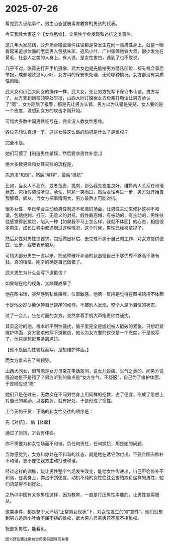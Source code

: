 # 2025-07-26

看完武大诬陷事件，男主心态就被毒害教育的男孩的代表。

今天我教大家这个【女性思维】，让男性学会发现和对抗这类事件。

这几年大家总结，公开场合碰瓷事件往往都是常发生在同一类男性身上，就是一眼看起来追求体面的老实男人包括朱军、追风小叶、广州张薇地铁大叔，很少发生在黄毛、社会人之类的人身上。有人说，是女性害怕，遇到了也不敢说，

几乎不对，张薇先打开手机摄像，武大女也是先偷拍男方隐私部位，都有机会事后举报，成都地铁追风小叶，女方叫的保安来处理，无论哪种情况，女方都没有实质性风险。

武大女和山西大同女的操作一样，武大女，先让男方先写下保证书认错，男方写了，女方拿到到校领导处举报，山西大同订婚案女方母亲打电话让男方承认了“嗯”，女方随后了报警，都是先让男方认错，男方以为认错是完结，女人要的是一个态度，没想到女方的攻击才刚开始。

可惜大多数中国男性吃亏在，完全没人教女性思维。

各位先想认真想一下，这些女性这么做的动机是什么？是维权？

完全不是。

她们习惯了【制造男性错误，然后要求男性补偿。】

绝大多数男性和女性交往的流程是，

先追求“和谐”，然后“解释”，最后“抵抗”

比如，当女人不高兴，或者指责，挑刺，那么我先态度良好，维持两人关系在和谐状态，包括假装没听见、承认、尴尬一笑而过，然后女性再进一步，男方就开始自我解释，顺从，当女方把事情闹大，男方最后才可能对抗。

很多女性，早已学会主动给男性制造不和谐的场面，让男性主动来修补这种不和谐，包括挑刺、打压、无意义的对抗、假性戴高帽，有被动的，有主动的，男性往往感觉得到尴尬，陷入一种【如果我不马上怎么样，我就不体面】的心态，相信很多男生，成长过程中都遇到过这种情况，这个时候，男性已经被拿捏了。

然后女性对男性提要求，包括做出补偿、去完成不属于自己的工作、对女方提供便宜、让步，或者表示服从。

可惜大部分男生一直以来，把这种破坏和谐的状态怪自己不够优秀不够高不够有钱，真的相信，刚才的确是自己做错了。

武大男生为什么会写下道歉信？

如果站在他的视角，太顺理成章了

他在图书馆，突然感到私处瘙痒，位置敏感，他第一反应是觉得在图书馆挠不体面

于是他必然尽量保持自己挠痒的动作，不被别人发现，整个人是不自信的状态，

过了一会儿，坐在对面的女方，突然拿着手机大声指责你性骚扰，

其实这时的他，根本听不到性骚扰，脑子里完全是尴尬被人戳破的紧张，只想赶紧维护体面，女方要求他写下道歉信，他认为女方要的仅仅是一个态度，于是他写了，他只是想赶紧逃离尴尬。

【他不是因为性骚扰而写，是想维护体面。】

而女方拿去告了校领导。

山西大同女，很可能是女方母亲在电话质问，说女儿说痛、生气之类的，问男方说强迫她是不是错了？男方听到的重点是“女方生气、不舒服”，自己为了维护体面，于是顺应说“嗯”

她们只是在过去，无数次在不同男性身上用同样的招数，占了便宜，形成了思想上对自己的奖励，只要欺负，就有好处，于是形成了惯性。

上今天的干货：正确的和女性交往的顺序是：

先【对抗】， 后【体面】

通过了对抗，才会有体面。

你不需要为和女性场面不和谐，负任何责任，任何尴尬，那是她的问题。

当你感觉到，女方和你处在不和谐的状态，就是她在诱导你付出，不要企图去修补不和谐，更不要怕我方主动打破和谐。

经过这样的训练，能让男性整个气场发生改变，能给女性传递出，自己不会修补不和谐，在我身上，你占不到便宜。动机不纯的女性往往会害怕欺负这样的男性，她们清楚得不到好处。

之所以中国有太多男性这样，因为教育，一直是打压男性本能的，让男性变得服从。

这类事件，都是整个大环境“正常男女现状”下，对女性发生的的“意外”，她们没想到男方追风小叶会不屈不挠的维权，武大男方母亲愿意不屈不挠维权。

祝更多男性，能看见。

`图书馆性骚扰案被告母亲将起诉网暴者`
